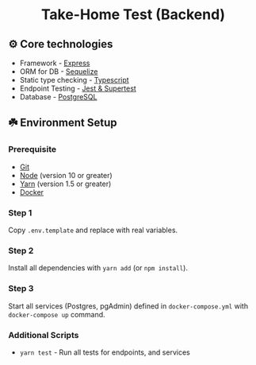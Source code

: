 <h1 align="center">Take-Home Test (Backend)</h1>

## ⚙️ Core technologies

- Framework - [Express](https://expressjs.com/)
- ORM for DB - [Sequelize](https://sequelize.org/)
- Static type checking - [Typescript](https://www.typescriptlang.org/)
- Endpoint Testing - [Jest & Supertest](https://jestjs.io/)
- Database - [PostgreSQL](https://www.postgresql.org/)

## ☘️ Environment Setup

### Prerequisite

- [Git](https://git-scm.com/downloads)
- [Node](https://nodejs.org/en/download/) (version 10 or greater)
- [Yarn](https://yarnpkg.com/lang/en/docs/install/) (version 1.5 or greater)
- [Docker](https://www.docker.com/)

### Step 1

Copy `.env.template` and replace with real variables.

### Step 2

Install all dependencies with `yarn add` (or `npm install`).

### Step 3

Start all services (Postgres, pgAdmin) defined in `docker-compose.yml` with `docker-compose up` command.

### Additional Scripts

- `yarn test` - Run all tests for endpoints, and services

